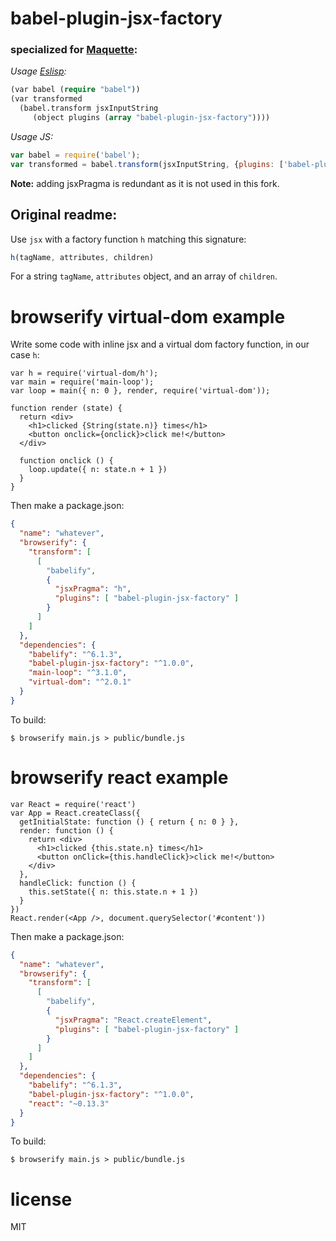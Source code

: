 # babel-plugin-jsx-factory
### specialized for [Maquette](https://github.com/AFASSoftware/maquette):

*Usage [Eslisp](https://github.com/anko/eslisp):*
``` lisp
(var babel (require "babel"))
(var transformed
  (babel.transform jsxInputString
     (object plugins (array "babel-plugin-jsx-factory"))))
```
*Usage JS:*
``` js
var babel = require('babel');
var transformed = babel.transform(jsxInputString, {plugins: ['babel-plugin-jsx-factory']});
```
**Note:** adding jsxPragma is redundant as it is not used in this fork.

## Original readme:
Use `jsx` with a factory function `h` matching this signature:

``` js
h(tagName, attributes, children)
```

For a string `tagName`, `attributes` object, and an array of `children`.

# browserify virtual-dom example

Write some code with inline jsx and a virtual dom factory function, in our case
`h`:

```
var h = require('virtual-dom/h');
var main = require('main-loop');
var loop = main({ n: 0 }, render, require('virtual-dom'));

function render (state) {
  return <div>
    <h1>clicked {String(state.n)} times</h1>
    <button onclick={onclick}>click me!</button>
  </div>

  function onclick () {
    loop.update({ n: state.n + 1 })
  }
}
```

Then make a package.json:

``` json
{
  "name": "whatever",
  "browserify": {
    "transform": [
      [
        "babelify",
        {
          "jsxPragma": "h",
          "plugins": [ "babel-plugin-jsx-factory" ]
        }
      ]
    ]
  },
  "dependencies": {
    "babelify": "^6.1.3",
    "babel-plugin-jsx-factory": "^1.0.0",
    "main-loop": "^3.1.0",
    "virtual-dom": "^2.0.1"
  }
}
```

To build:

```
$ browserify main.js > public/bundle.js
```

# browserify react example

```
var React = require('react')
var App = React.createClass({
  getInitialState: function () { return { n: 0 } },
  render: function () {
    return <div>
      <h1>clicked {this.state.n} times</h1>
      <button onClick={this.handleClick}>click me!</button>
    </div>
  },
  handleClick: function () {
    this.setState({ n: this.state.n + 1 })
  }
})
React.render(<App />, document.querySelector('#content'))
```

Then make a package.json:

``` json
{
  "name": "whatever",
  "browserify": {
    "transform": [
      [
        "babelify",
        {
          "jsxPragma": "React.createElement",
          "plugins": [ "babel-plugin-jsx-factory" ]
        }
      ]
    ]
  },
  "dependencies": {
    "babelify": "^6.1.3",
    "babel-plugin-jsx-factory": "^1.0.0",
    "react": "~0.13.3"
  }
}
```

To build:

```
$ browserify main.js > public/bundle.js
```

# license

MIT
